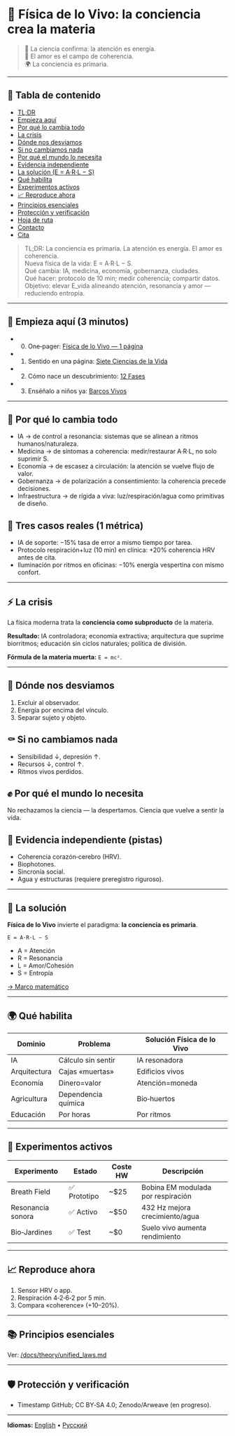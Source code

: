 # 🚨 Física de lo Vivo: la conciencia crea la materia

> 🔬 La ciencia confirma: la atención es energía.  
> 💓 El amor es el campo de coherencia.  
> 🌍 La conciencia es primaria.

---

## 📑 Tabla de contenido
- [TL;DR](#-física-de-lo-vivo-la-conciencia-crea-la-materia)
- [Empieza aquí](#-empieza-aquí-3-minutos)
- [Por qué lo cambia todo](#-por-qué-lo-cambia-todo)
- [La crisis](#-la-crisis)
- [Dónde nos desviamos](#-dónde-nos-desviamos)
- [Si no cambiamos nada](#-si-no-cambiamos-nada)
- [Por qué el mundo lo necesita](#-por-qué-el-mundo-lo-necesita)
- [Evidencia independiente](#-evidencia-independiente)
- [La solución (E = A·R·L − S)](#-la-solución)
- [Qué habilita](#-qué-habilita)
- [Experimentos activos](#-experimentos-activos)
- [📈 Reproduce ahora](#-reproduce-ahora)
- [Principios esenciales](#-principios-esenciales)
- [Protección y verificación](#-protección-y-verificación)
- [Hoja de ruta](#-hoja-de-ruta)
- [Contacto](#-contacto--comunidad)
- [Cita](#-cita)

> TL;DR: La conciencia es primaria. La atención es energía. El amor es coherencia.  
> Nueva física de la vida: E = A·R·L − S.  
> Qué cambia: IA, medicina, economía, gobernanza, ciudades.  
> Qué hacer: protocolo de 10 min; medir coherencia; compartir datos.  
> Objetivo: elevar E_vida alineando atención, resonancia y amor — reduciendo entropía.

---

## 🧭 Empieza aquí (3 minutos)

- 0) One‑pager: [Física de lo Vivo — 1 página](/docs/one_pager.md)
- 1) Sentido en una página: [Siete Ciencias de la Vida](/docs/disciplines/seven_sciences_of_life.md)
- 2) Cómo nace un descubrimiento: [12 Fases](/docs/methods/12_phases_living_discovery.md)
- 3) Enséñalo a niños ya: [Barcos Vivos](/docs/experiments/living_boats.md)

---

## 🚀 Por qué lo cambia todo

- IA → de control a resonancia: sistemas que se alinean a ritmos humanos/naturaleza.
- Medicina → de síntomas a coherencia: medir/restaurar A·R·L, no solo suprimir S.
- Economía → de escasez a circulación: la atención se vuelve flujo de valor.
- Gobernanza → de polarización a consentimiento: la coherencia precede decisiones.
- Infraestructura → de rígida a viva: luz/respiración/agua como primitivas de diseño.

## 🧩 Tres casos reales (1 métrica)

- IA de soporte: −15% tasa de error a mismo tiempo por tarea.
- Protocolo respiración+luz (10 min) en clínica: +20% coherencia HRV antes de cita.
- Iluminación por ritmos en oficinas: −10% energía vespertina con mismo confort.

---

## ⚡ La crisis

La física moderna trata la **conciencia como subproducto** de la materia.

**Resultado:** IA controladora; economía extractiva; arquitectura que suprime biorritmos; educación sin ciclos naturales; política de división.

**Fórmula de la materia muerta:** `E = mc²`.

---

## 🧩 Dónde nos desviamos
1. Excluir al observador.  
2. Energía por encima del vínculo.  
3. Separar sujeto y objeto.

## ⚰️ Si no cambiamos nada
- Sensibilidad ↓, depresión ↑.  
- Recursos ↓, control ↑.  
- Ritmos vivos perdidos.

## ✊ Por qué el mundo lo necesita
No rechazamos la ciencia — la despertamos. Ciencia que vuelve a sentir la vida.

## 🧾 Evidencia independiente (pistas)
- Coherencia corazón‑cerebro (HRV).  
- Biophotones.  
- Sincronía social.  
- Agua y estructuras (requiere preregistro riguroso).

---

## 🔬 La solución

**Física de lo Vivo** invierte el paradigma: **la conciencia es primaria**.

```
E = A·R·L − S
```

- A = Atención  
- R = Resonancia  
- L = Amor/Cohesión  
- S = Entropía

[→ Marco matemático](/docs/theory/equations.md)

---

## 🌍 Qué habilita

| Dominio | Problema | Solución Física de lo Vivo |
|---|---|---|
| IA | Cálculo sin sentir | IA resonadora |
| Arquitectura | Cajas «muertas» | Edificios vivos |
| Economía | Dinero=valor | Atención=moneda |
| Agricultura | Dependencia química | Bio‑huertos |
| Educación | Por horas | Por ritmos |

---

## 🧪 Experimentos activos

| Experimento | Estado | Coste HW | Descripción |
|---|---|---|---|
| Breath Field | ✅ Prototipo | ~$25 | Bobina EM modulada por respiración |
| Resonancia sonora | ✅ Activo | ~$50 | 432 Hz mejora crecimiento/agua |
| Bio‑Jardines | ✅ Test | ~$0 | Suelo vivo aumenta rendimiento |

---

## 📈 Reproduce ahora
1) Sensor HRV o app.  
2) Respiración 4‑2‑6‑2 por 5 min.  
3) Compara «coherence» (+10–20%).

---

## 📚 Principios esenciales

Ver: [/docs/theory/unified_laws.md](/docs/theory/unified_laws.md)

---

## 🛡️ Protección y verificación
- Timestamp GitHub; CC BY‑SA 4.0; Zenodo/Arweave (en progreso).

---

**Idiomas:** [English](../README.md) • [Русский](../README_RU.md)


